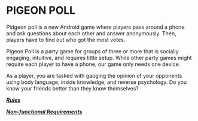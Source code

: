  # PIGEON POLL
 
Pidgeon poll is a new Android game where players pass around a phone and ask questions about each other and answer anonymously. Then, players have to find out who got the most votes. 
 
Pigeon Poll is a party game for groups of three or more that is socially engaging, intuitive,
 and requires little setup. While other party games might require each player to have a phone,
 our game only needs one device.
 
As a player, you are tasked with gauging the opinion of your opponents using body language, inside knowledge, and reverse psychology. Do you know your friends better than they know themselves?

 ***[Rules](https://github.com/CS-262wingdings/client/wiki/Instructions)***

 ***[Non-functional Requirements](non-functional-requirements.md)***
